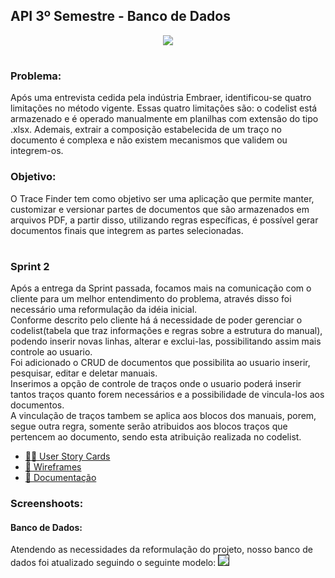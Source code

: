 ## API 3º Semestre - Banco de Dados

<p align="center"> <img src="https://user-images.githubusercontent.com/18652465/111547833-88631a00-8758-11eb-863c-ccf1e6e93f39.png"> </p>

<h1></h1> 

### Problema:
Após uma entrevista cedida pela indústria Embraer, identificou-se quatro limitações no método vigente. Essas quatro limitações são: o codelist está armazenado e é operado manualmente em planilhas com extensão do tipo .xlsx. Ademais, extrair a composição estabelecida de um traço no documento é complexa e não existem mecanismos que validem ou integrem-os. 

### Objetivo:
 O Trace Finder tem como objetivo ser uma aplicação que permite manter, customizar e versionar partes de documentos que são armazenados em arquivos PDF, a partir disso, utilizando regras específicas, é possível gerar documentos finais que integrem as partes selecionadas.

<h1> </h1>

### Sprint 2
Após a entrega da Sprint passada, focamos mais na comunicação com o cliente para um melhor entendimento do problema, através disso foi necessário uma reformulação da idéia inicial.<br>
  Conforme descrito pelo cliente há á necessidade de poder gerenciar o codelist(tabela que traz informações e regras sobre a estrutura do manual), podendo inserir novas linhas, alterar e exclui-las, possibilitando assim mais controle ao usuario.<br>
  Foi adicionado o CRUD de documentos que possibilita ao usuario inserir, pesquisar, editar e deletar manuais. <br>
  Inserimos a opção de controle de traços onde o usuario poderá inserir tantos traços quanto forem necessários e a possibilidade de vincula-los aos documentos.<br>
  A vinculação de traços tambem se aplica aos blocos dos manuais, porem, segue outra regra, somente serão atribuidos aos blocos traços que pertencem ao documento, sendo esta atribuição realizada no codelist.<br>
 
- [👨‍💻 User Story Cards](https://github.com/MaXximiles/API-3SEM/tree/main/User%20Story%20Cards)
- [📏 Wireframes](https://github.com/MaXximiles/API-3SEM/tree/main/Wireframes)
- [📃 Documentação](https://github.com/MaXximiles/API-3SEM/tree/main/Documenta%C3%A7%C3%A3o)

### Screenshoots:
#### Banco de Dados:
Atendendo as necessidades da reformulação do projeto, nosso banco de dados foi atualizado seguindo o seguinte modelo:
 <img src=https://user-images.githubusercontent.com/18652465/115090209-a86a3280-9eea-11eb-9f20-b9238a84cced.jpeg border=1 />





<h1> </h1>

